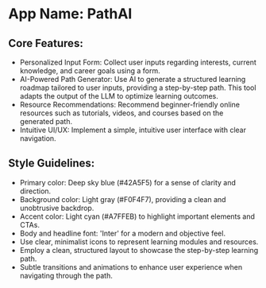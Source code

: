 # **App Name**: PathAI

## Core Features:

- Personalized Input Form: Collect user inputs regarding interests, current knowledge, and career goals using a form.
- AI-Powered Path Generator: Use AI to generate a structured learning roadmap tailored to user inputs, providing a step-by-step path. This tool adapts the output of the LLM to optimize learning outcomes.
- Resource Recommendations: Recommend beginner-friendly online resources such as tutorials, videos, and courses based on the generated path.
- Intuitive UI/UX: Implement a simple, intuitive user interface with clear navigation.

## Style Guidelines:

- Primary color: Deep sky blue (#42A5F5) for a sense of clarity and direction.
- Background color: Light gray (#F0F4F7), providing a clean and unobtrusive backdrop.
- Accent color: Light cyan (#A7FFEB) to highlight important elements and CTAs.
- Body and headline font: 'Inter' for a modern and objective feel.
- Use clear, minimalist icons to represent learning modules and resources.
- Employ a clean, structured layout to showcase the step-by-step learning path.
- Subtle transitions and animations to enhance user experience when navigating through the path.